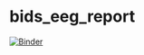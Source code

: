 # bids_eeg_report

[![Binder](https://mybinder.org/badge.svg)](https://mybinder.org/v2/gh/sappelhoff/bids_eeg_report/master)
